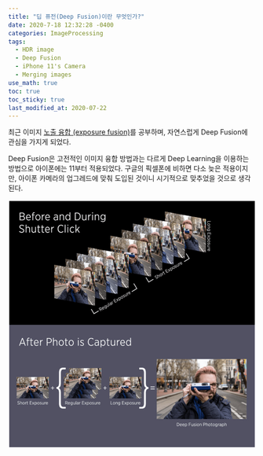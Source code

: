 ```yaml
---
title: "딥 퓨전(Deep Fusion)이란 무엇인가?"
date: 2020-7-18 12:32:28 -0400
categories: ImageProcessing
tags:
  - HDR image 
  - Deep Fusion
  - iPhone 11's Camera 
  - Merging images 
use_math: true
toc: true
toc_sticky: true
last_modified_at: 2020-07-22
---
```



최근 이미지 [노출 융합 (exposure fusion)](https://gimoonnam.github.io/imageprocessing/exposureFusion_Kor/)를 공부하며, 
자연스럽게 Deep Fusion에 관심을 가지게 되었다.  

Deep Fusion은 고전적인 이미지 융합 방법과는 다르게 Deep Learning을 이용하는 방법으로 아이폰에는 11부터 적용되었다. 구글의 픽셀폰에 비하면 
다소 늦은 적용이지만, 아이폰 카메라의 업그레드에 맞춰 도입된 것이니 시기적으로 맞추었을 것으로 생각된다. 

<img src="/assets/images/DeepFusionOniPhone.jpeg" width="600px" >


